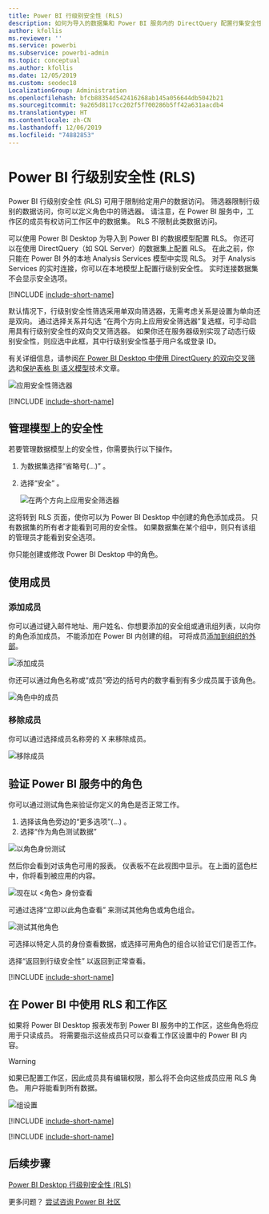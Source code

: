 ```yaml
---
title: Power BI 行级别安全性 (RLS)
description: 如何为导入的数据集和 Power BI 服务内的 DirectQuery 配置行集安全性。
author: kfollis
ms.reviewer: ''
ms.service: powerbi
ms.subservice: powerbi-admin
ms.topic: conceptual
ms.author: kfollis
ms.date: 12/05/2019
ms.custom: seodec18
LocalizationGroup: Administration
ms.openlocfilehash: bfcb88354d542416268ab145a056644db5042b21
ms.sourcegitcommit: 9a265d8117cc202f5f700286b5ff42a631aacdb4
ms.translationtype: HT
ms.contentlocale: zh-CN
ms.lasthandoff: 12/06/2019
ms.locfileid: "74882853"
---
```

# <a name="row-level-security-rls-with-power-bi"></a>Power BI 行级别安全性 (RLS)

Power BI 行级别安全性 (RLS) 可用于限制给定用户的数据访问。 筛选器限制行级别的数据访问，你可以定义角色中的筛选器。 请注意，在 Power BI 服务中，工作区的成员有权访问工作区中的数据集。 RLS 不限制此类数据访问。

可以使用 Power BI Desktop 为导入到 Power BI 的数据模型配置 RLS。 你还可以在使用 DirectQuery（如 SQL Server）的数据集上配置 RLS。 在此之前，你只能在 Power BI 外的本地 Analysis Services 模型中实现 RLS。 对于 Analysis Services 的实时连接，你可以在本地模型上配置行级别安全性。 实时连接数据集不会显示安全选项。

[!INCLUDE [include-short-name](./includes/rls-desktop-define-roles.md)]

默认情况下，行级别安全性筛选采用单双向筛选器，无需考虑关系是设置为单向还是双向。 通过选择关系并勾选  “在两个方向上应用安全筛选器”复选框，可手动启用具有行级别安全性的双向交叉筛选器。 如果你还在服务器级别实现了动态行级别安全性，则应选中此框，其中行级别安全性基于用户名或登录 ID。

有关详细信息，请参阅[在 Power BI Desktop 中使用 DirectQuery 的双向交叉筛选](desktop-bidirectional-filtering.md)和[保护表格 BI 语义模型](https://download.microsoft.com/download/D/2/0/D20E1C5F-72EA-4505-9F26-FEF9550EFD44/Securing%20the%20Tabular%20BI%20Semantic%20Model.docx)技术文章。

![应用安全性筛选器](media/service-admin-rls/rls-apply-security-filter.png)


[!INCLUDE [include-short-name](./includes/rls-desktop-view-as-roles.md)]

## <a name="manage-security-on-your-model"></a>管理模型上的安全性

若要管理数据模型上的安全性，你需要执行以下操作。

1. 为数据集选择“省略号(...)”  。
2. 选择“安全”  。
   
   ![在两个方向上应用安全筛选器](media/service-admin-rls/rls-security.png)

这将转到 RLS 页面，使你可以为 Power BI Desktop 中创建的角色添加成员。 只有数据集的所有者才能看到可用的安全性。 如果数据集在某个组中，则只有该组的管理员才能看到安全选项。 

你只能创建或修改 Power BI Desktop 中的角色。

## <a name="working-with-members"></a>使用成员

### <a name="add-members"></a>添加成员

你可以通过键入邮件地址、用户姓名、你想要添加的安全组或通讯组列表，以向你的角色添加成员。 不能添加在 Power BI 内创建的组。 可将成员[添加到组织的外部](whitepaper-azure-b2b-power-bi.md#data-security-for-external-partners)。

![添加成员](media/service-admin-rls/rls-add-member.png)

你还可以通过角色名称或“成员”旁边的括号内的数字看到有多少成员属于该角色。

![角色中的成员](media/service-admin-rls/rls-member-count.png)

### <a name="remove-members"></a>移除成员

你可以通过选择成员名称旁的 X 来移除成员。 

![移除成员](media/service-admin-rls/rls-remove-member.png)

## <a name="validating-the-role-within-the-power-bi-service"></a>验证 Power BI 服务中的角色

你可以通过测试角色来验证你定义的角色是否正常工作。 

1. 选择该角色旁边的“更多选项”(...)  。
2. 选择“作为角色测试数据” 

![以角色身份测试](media/service-admin-rls/rls-test-role.png)

然后你会看到对该角色可用的报表。 仪表板不在此视图中显示。 在上面的蓝色栏中，你将看到被应用的内容。

![现在以 <角色> 身份查看](media/service-admin-rls/rls-test-role2.png)

可通过选择“立即以此角色查看”  来测试其他角色或角色组合。

![测试其他角色](media/service-admin-rls/rls-test-role3.png)

可选择以特定人员的身份查看数据，或选择可用角色的组合以验证它们是否工作。 

选择“返回到行级安全性”  以返回到正常查看。

[!INCLUDE [include-short-name](./includes/rls-usernames.md)]

## <a name="using-rls-with-workspaces-in-power-bi"></a>在 Power BI 中使用 RLS 和工作区

如果将 Power BI Desktop 报表发布到 Power BI 服务中的工作区，这些角色将应用于只读成员。 将需要指示这些成员只可以查看工作区设置中的 Power BI 内容。

> [!WARNING]
> 如果已配置工作区，因此成员具有编辑权限，那么将不会向这些成员应用 RLS 角色。 用户将能看到所有数据。

![组设置](media/service-admin-rls/rls-group-settings.png)

[!INCLUDE [include-short-name](./includes/rls-limitations.md)]

[!INCLUDE [include-short-name](./includes/rls-faq.md)]

## <a name="next-steps"></a>后续步骤
[Power BI Desktop 行级别安全性 (RLS)](desktop-rls.md)  

更多问题？ [尝试咨询 Power BI 社区](https://community.powerbi.com/)

